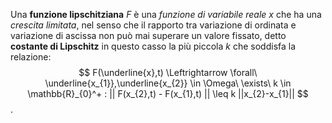 Una **funzione lipschitziana** $F$ è una *funzione di variabile reale* $x$ che ha una _crescita limitata_, nel senso che il rapporto tra variazione di ordinata e variazione di ascissa non può mai superare un valore fissato, detto **costante di Lipschitz** in questo casso la più piccola $k$ che soddisfa la relazione:
$$
F(\underline{x},t) \Leftrightarrow \forall\ \underline{x_{1}},\underline{x_{2}} \in \Omega\ \exists\ k \in \mathbb{R}_{0}^+ : || F(x_{2},t) - F(x_{1},t) || \leq k ||x_{2}-x_{1}||
$$
.